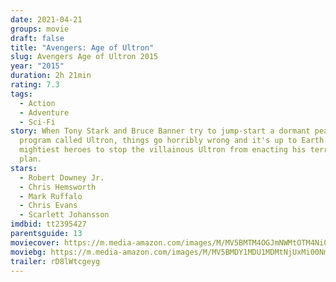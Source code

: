 ```yaml
---
date: 2021-04-21
groups: movie
draft: false
title: "Avengers: Age of Ultron"
slug: Avengers Age of Ultron 2015
year: "2015"
duration: 2h 21min
rating: 7.3
tags:
  - Action
  - Adventure
  - Sci-Fi
story: When Tony Stark and Bruce Banner try to jump-start a dormant peacekeeping
  program called Ultron, things go horribly wrong and it's up to Earth's
  mightiest heroes to stop the villainous Ultron from enacting his terrible
  plan.
stars:
  - Robert Downey Jr.
  - Chris Hemsworth
  - Mark Ruffalo
  - Chris Evans
  - Scarlett Johansson
imdbid: tt2395427
parentsguide: 13
moviecover: https://m.media-amazon.com/images/M/MV5BMTM4OGJmNWMtOTM4Ni00NTE3LTg3MDItZmQxYjc4N2JhNmUxXkEyXkFqcGdeQXVyNTgzMDMzMTg@._V1_FMjpg_UX864_.jpg
moviebg: https://m.media-amazon.com/images/M/MV5BMDY1MDU1MDMtNjUxMi00NmRmLTg5ZDktNmY3MWY5MDIxNTkwXkEyXkFqcGdeQXVyNzE5MDQ4MTc@._V1_FMjpg_UX1279_.jpg
trailer: rD8lWtcgeyg
---
```

